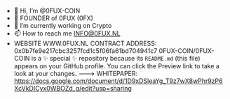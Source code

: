 - 👋 Hi, I’m @0FUX-COIN
- 👀 FOUNDER of 0FUX (0FX)
- 🌱 I’m currently working on Crypto
- 📫 How to reach me INFO@0FUX.NL
- WEBSITE WWW.0FUX.NL
CONTRACT ADDRESS: 0x0b7fe9e217cbc3257fcd1c5f06fa61bd704941c7
0FUX-COIN/0FUX-COIN is a ✨ special ✨ repository because its `README.md` (this file) appears on your GitHub profile.
You can click the Preview link to take a look at your changes.
---> WHITEPAPER: https://docs.google.com/document/d/1D9xDSleaYg_T9z7wX8wPhr9zP6XcVkDICyx0WBOZd_g/edit?usp=sharing
